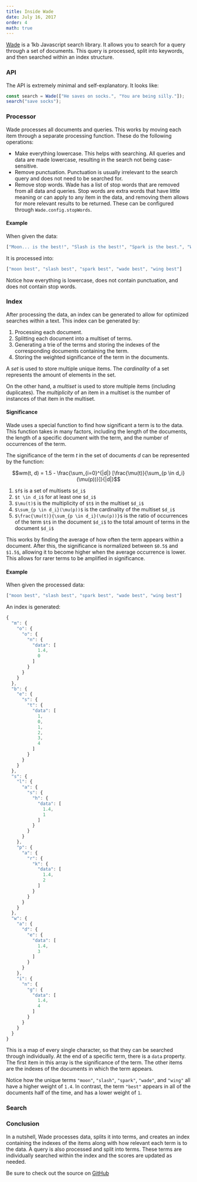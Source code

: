 ```yaml
---
title: Inside Wade
date: July 16, 2017
order: 4
math: true
---
```


[Wade](https://github.com/KingPixil/wade) is a 1kb Javascript search library. It allows you to search for a query through a set of documents. This query is processed, split into keywords, and then searched within an index structure.

### API

The API is extremely minimal and self-explanatory. It looks like:

```js
const search = Wade(["He saves on socks.", "You are being silly."]);
search("save socks");
```

### Processor

Wade processes all documents and queries. This works by moving each item through a separate processing function. These do the following operations:

* Make everything lowercase.
  This helps with searching. All queries and data are made lowercase, resulting in the search not being case-sensitive.
* Remove punctuation.
  Punctuation is usually irrelevant to the search query and does not need to be searched for.
* Remove stop words.
  Wade has a list of stop words that are removed from all data and queries. Stop words are extra words that have little meaning or can apply to any item in the data, and removing them allows for more relevant results to be returned. These can be configured through `Wade.config.stopWords`.

#### Example

When given the data:

```js
["Moon... is the best!", "Slash is the best!", "Spark is the best.", "Wade is the best?", "A Wing is the best"]
```

It is processed into:

```js
["moon best", "slash best", "spark best", "wade best", "wing best"]
```

Notice how everything is lowercase, does not contain punctuation, and does not contain stop words.

### Index

After processing the data, an index can be generated to allow for optimized searches within a text. This index can be generated by:

1. Processing each document.
2. Splitting each document into a multiset of terms.
3. Generating a trie of the terms and storing the indexes of the corresponding documents containing the term.
4. Storing the weighted significance of the term in the documents.

A _set_ is used to store multiple unique items. The _cardinality_ of a set represents the amount of elements in the set.

On the other hand, a _multiset_ is used to store multiple items (including duplicates). The _multiplicity_ of an item in a multiset is the number of instances of that item in the multiset.

#### Significance

Wade uses a special function to find how significant a term is to the data. This function takes in many factors, including the length of the documents, the length of a specific document with the term, and the number of occurrences of the term.

The significance of the term _t_ in the set of documents _d_ can be represented by the function:

```math
wm(t, d) = 1.5 - \frac{\sum_{i=0}^{|d|} [\frac{\mu(t)}{\sum_{p \in d_i}(\mu(p))}]}{|d|}
```

1. `$f$` is a set of multisets `$d_i$`
2. `$t \in d_i$` for at least one `$d_i$`
3. `$\mu(t)$` is the multiplicity of `$t$` in the multiset `$d_i$`
4. `$\sum_{p \in d_i}(\mu(p))$` is the cardinality of the multiset `$d_i$`
5. `$\frac{\mu(t)}{\sum_{p \in d_i}(\mu(p))}$` is the ratio of occurrences of the term `$t$` in the document `$d_i$` to the total amount of terms in the document `$d_i$`

This works by finding the average of how often the term appears within a document. After this, the significance is normalized between `$0.5$` and `$1.5$`, allowing it to become higher when the average occurrence is lower. This allows for rarer terms to be amplified in significance.

#### Example

When given the processed data:

```js
["moon best", "slash best", "spark best", "wade best", "wing best"]
```

An index is generated:

```js
{
  "m": {
    "o": {
      "o": {
        "n": {
          "data": [
            1.4,
            0
          ]
        }
      }
    }
  },
  "b": {
    "e": {
      "s": {
        "t": {
          "data": [
            1,
            0,
            1,
            2,
            3,
            4
          ]
        }
      }
    }
  },
  "s": {
    "l": {
      "a": {
        "s": {
          "h": {
            "data": [
              1.4,
              1
            ]
          }
        }
      }
    },
    "p": {
      "a": {
        "r": {
          "k": {
            "data": [
              1.4,
              2
            ]
          }
        }
      }
    }
  },
  "w": {
    "a": {
      "d": {
        "e": {
          "data": [
            1.4,
            3
          ]
        }
      }
    },
    "i": {
      "n": {
        "g": {
          "data": [
            1.4,
            4
          ]
        }
      }
    }
  }
}
```

This is a map of every single character, so that they can be searched through individually. At the end of a specific term, there is a `data` property. The first item in this array is the significance of the term. The other items are the indexes of the documents in which the term appears.

Notice how the unique terms `"moon"`, `"slash"`, `"spark"`, `"wade"`, and `"wing"` all have a higher weight of `1.4`. In contrast, the term `"best"` appears in all of the documents half of the time, and has a lower weight of `1`.

### Search



### Conclusion

In a nutshell, Wade processes data, splits it into terms, and creates an index containing the indexes of the items along with how relevant each term is to the data. A query is also processed and split into terms. These terms are individually searched within the index and the scores are updated as needed.

Be sure to check out the source on [GitHub](https://github.com/kbrsh/wade)
